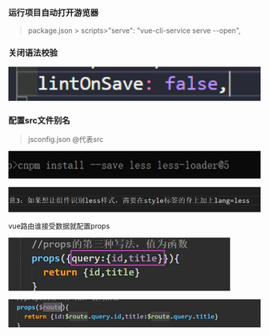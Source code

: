 ### 运行项目自动打开游览器

> package.json > scripts>"serve": "vue-cli-service serve --open",

###  关闭语法校验

<img src="vue项目.assets/image-20230527161901274.png" alt="image-20230527161901274" style="zoom:200%;" />

### 配置src文件别名

> jsconfig.json @代表src

<img src="vue项目.assets/image-20230527190927284.png" alt="image-20230527190927284" style="zoom:150%;" />

![image-20230527191452001](vue项目.assets/image-20230527191452001.png)

vue路由谁接受数据就配置props

![image-20230530213446805](vue项目.assets/image-20230530213446805.png)

![image-20230530213524192](vue项目.assets/image-20230530213524192.png)